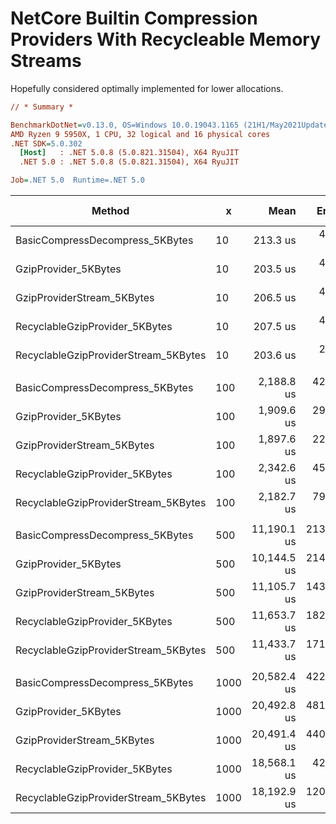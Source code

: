 # NetCore Builtin Compression Providers With Recycleable Memory Streams
Hopefully considered optimally implemented for lower allocations.

```ini
// * Summary *

BenchmarkDotNet=v0.13.0, OS=Windows 10.0.19043.1165 (21H1/May2021Update)
AMD Ryzen 9 5950X, 1 CPU, 32 logical and 16 physical cores
.NET SDK=5.0.302
  [Host]   : .NET 5.0.8 (5.0.821.31504), X64 RyuJIT
  .NET 5.0 : .NET 5.0.8 (5.0.821.31504), X64 RyuJIT

Job=.NET 5.0  Runtime=.NET 5.0
```

|                               Method |    x |        Mean |     Error |      StdDev |      Median | Ratio | RatioSD |    Gen 0 |   Gen 1 | Gen 2 | Allocated | Decrease |
|------------------------------------- |----- |------------:|----------:|------------:|------------:|------:|--------:|---------:|--------:|------:|----------:|---------:|
|      BasicCompressDecompress_5KBytes |   10 |    213.3 us |   4.25 us |     9.14 us |    215.8 us |  1.00 |    0.00 |   6.5918 |       - |     - |    109 KB |      - % |
|                 GzipProvider_5KBytes |   10 |    203.5 us |   4.06 us |    10.98 us |    210.1 us |  0.94 |    0.05 |   3.4180 |       - |     - |     59 KB | 45.872 % |
|           GzipProviderStream_5KBytes |   10 |    206.5 us |   4.11 us |    10.97 us |    210.9 us |  0.96 |    0.06 |   3.4180 |       - |     - |     58 KB | 46.789 % |
|       RecyclableGzipProvider_5KBytes |   10 |    207.5 us |   4.10 us |     9.08 us |    211.3 us |  0.97 |    0.06 |   0.7324 |  0.2441 |     - |     13 KB | 88.073 % |
| RecyclableGzipProviderStream_5KBytes |   10 |    203.6 us |   2.16 us |     1.91 us |    203.8 us |  0.97 |    0.06 |   0.7324 |       - |     - |     13 KB | 88.073 % |
|                                      |      |             |           |             |             |       |         |          |         |       |           |          |
|      BasicCompressDecompress_5KBytes |  100 |  2,188.8 us |  42.41 us |    47.14 us |  2,195.4 us |  1.00 |    0.00 |  66.4063 |       - |     - |  1,088 KB |      - % |
|                 GzipProvider_5KBytes |  100 |  1,909.6 us |  29.74 us |    27.82 us |  1,911.0 us |  0.87 |    0.02 |  35.1563 |       - |     - |    588 KB | 45.956 % |   
|           GzipProviderStream_5KBytes |  100 |  1,897.6 us |  22.44 us |    18.73 us |  1,892.8 us |  0.86 |    0.02 |  35.1563 |       - |     - |    583 KB | 46.415 % |
|       RecyclableGzipProvider_5KBytes |  100 |  2,342.6 us |  45.13 us |    48.29 us |  2,335.8 us |  1.07 |    0.03 |   3.9063 |       - |     - |    121 KB | 88.879 % |
| RecyclableGzipProviderStream_5KBytes |  100 |  2,182.7 us |  79.15 us |   223.26 us |  2,290.1 us |  0.95 |    0.12 |   5.8594 |       - |     - |    126 KB | 88.420 % |
|                                      |      |             |           |             |             |       |         |          |         |       |           |          |
|      BasicCompressDecompress_5KBytes |  500 | 11,190.1 us | 213.12 us |   218.86 us | 11,148.9 us |  1.00 |    0.00 | 328.1250 |       - |     - |  5,438 KB |      - % |
|                 GzipProvider_5KBytes |  500 | 10,144.5 us | 214.08 us |   631.21 us | 10,449.1 us |  0.84 |    0.06 | 171.8750 |       - |     - |  2,938 KB | 45.973 % |
|           GzipProviderStream_5KBytes |  500 | 11,105.7 us | 143.25 us |   126.99 us | 11,110.2 us |  0.99 |    0.03 | 171.8750 |       - |     - |  2,914 KB | 46.414 % |
|       RecyclableGzipProvider_5KBytes |  500 | 11,653.7 us | 182.54 us |   179.28 us | 11,656.0 us |  1.04 |    0.03 |  31.2500 | 15.6250 |     - |    635 KB | 88.323 % | 
| RecyclableGzipProviderStream_5KBytes |  500 | 11,433.7 us | 171.46 us |   160.39 us | 11,420.8 us |  1.02 |    0.02 |  31.2500 |       - |     - |    629 KB | 88.433 % |
|                                      |      |             |           |             |             |       |         |          |         |       |           |          |
|      BasicCompressDecompress_5KBytes | 1000 | 20,582.4 us | 422.06 us | 1,237.82 us | 21,169.3 us |  1.00 |    0.00 | 656.2500 |       - |     - | 10,875 KB |      - % |
|                 GzipProvider_5KBytes | 1000 | 20,492.8 us | 481.45 us | 1,419.57 us | 21,292.6 us |  1.00 |    0.07 | 343.7500 |       - |     - |  5,875 KB | 45.977 % |
|           GzipProviderStream_5KBytes | 1000 | 20,491.4 us | 440.79 us | 1,299.68 us | 20,990.3 us |  1.00 |    0.05 | 343.7500 |       - |     - |  5,828 KB | 46.641 % |
|       RecyclableGzipProvider_5KBytes | 1000 | 18,568.1 us |  42.56 us |    33.23 us | 18,570.2 us |  0.94 |    0.05 |  62.5000 | 31.2500 |     - |  1,271 KB | 88.313 % |
| RecyclableGzipProviderStream_5KBytes | 1000 | 18,192.9 us | 120.91 us |   134.40 us | 18,188.5 us |  0.96 |    0.07 |  62.5000 |       - |     - |  1,258 KB | 88.432 % |